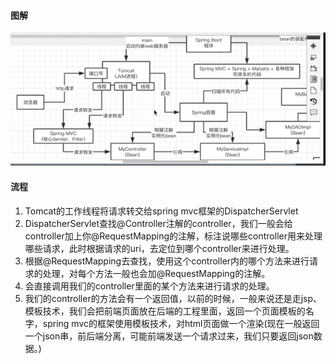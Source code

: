 #### 图解
![1266003514933379121](/images/Spring/1266003514933379121.png)

#### 流程
1. Tomcat的工作线程将请求转交给spring mvc框架的DispatcherServlet
2. DispatcherServlet查找@Controller注解的controller，我们一般会给controller加上你@RequestMapping的注解，标注说哪些controller用来处理哪些请求，此时根据请求的uri，去定位到哪个controller来进行处理。
3. 根据@RequestMapping去查找，使用这个controller内的哪个方法来进行请求的处理，对每个方法一般也会加@RequestMapping的注解。
4. 会直接调用我们的controller里面的某个方法来进行请求的处理。
5. 我们的controller的方法会有一个返回值，以前的时候，一般来说还是走jsp、模板技术，我们会把前端页面放在后端的工程里面，返回一个页面模板的名字，spring mvc的框架使用模板技术，对html页面做一个渲染(现在一般返回一个json串，前后端分离，可能前端发送一个请求过来，我们只要返回json数据。)